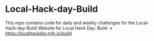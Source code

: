 # Local-Hack-day-Build
This repo contains code for daily and weekly challenges for the Local-Hack-day-Build
Website for Local Hack Day: Build -> https://localhackday.mlh.io/build
